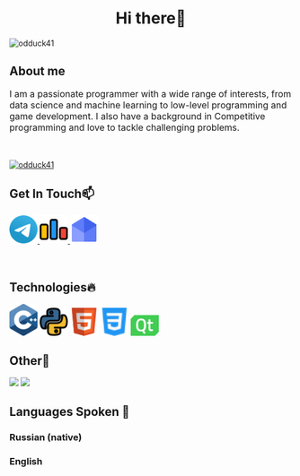 <h1 align="center">Hi there👋</h1>
<p align="left"> <img src="https://komarev.com/ghpvc/?username=odduck41" alt="odduck41" /> </p>
<h2>About me</h2>
<div style="font-size:16px">I am a passionate programmer with a wide range of interests, from data science and machine learning to low-level programming and game development. I also have a background in Competitive programming and love to tackle challenging problems.</div>
<p style="padding:10px"></p>
<p align="left"> <a href="https://github.com/ryo-ma/github-profile-trophy"><img src="https://github-profile-trophy.vercel.app/?username=odduck41&theme" alt="odduck41" /></a> </p>
<h2>Get In Touch📫</h2>

<a href="https://t.me/totelega" class = "link" draggable="false">
<img src = "telegram.svg" alt = "telegram" width = "50px" draggable="false">
</a>

<a href="https://codeforces.com/profile/odduck41" class = "link" draggable="false">
<img src="codeforces.svg" alt = "codeforces" width = "50px" draggable="false">
</a>

<a href="mailto:gd.cats.creators@gmail.com" class = "link" draggable="false">
<img src="email.svg" alt = "email" width="50px" draggable="false">
</a>

<p style="padding:10px"></p>
<h2>Technologies🔥</h2>

<a><img src="c++.svg" width = "50px" draggable="false"></a>
<a><img src = "python.svg" width = "50px" draggable="false"></a>
<a><img src = "html.svg" width = "50px" draggable="false"></a>
<a><img src = "css.svg" width = "50px" draggable="false"></a>
<a><img src = "qt.svg" width = "50px" draggable="false"></a>


<h2>Other🎄</h2>

<img src="https://github-readme-stats.vercel.app/api?username=odduck41&show_icons=true&theme=ambient_gradient"/>

<img src = "https://github-readme-stats.vercel.app/api/top-langs?username=odduck41&show_icons=true&locale=en&layout=compact&theme=ambient_gradient"/>

<h2>Languages Spoken 🌈</h2>
<h3>Russian (native)</h3>
<h3>English</h3>
